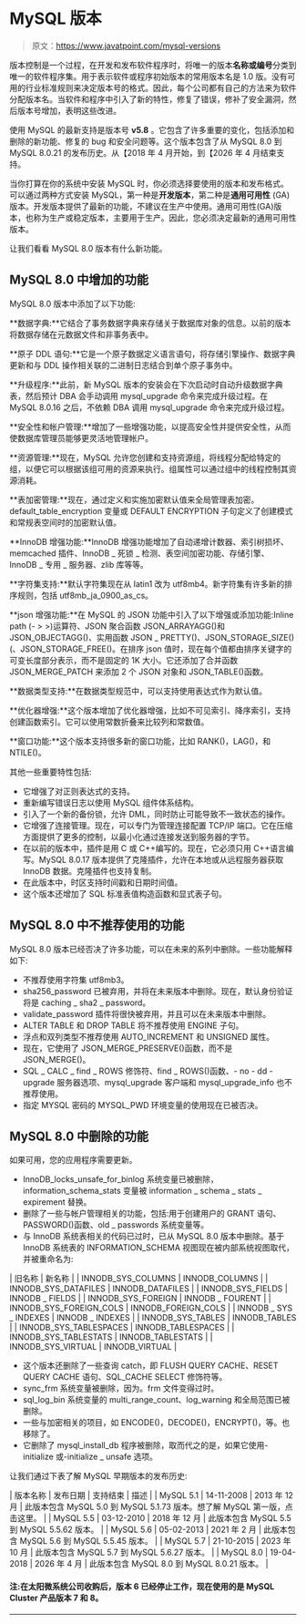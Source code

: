 # MySQL 版本

> 原文：<https://www.javatpoint.com/mysql-versions>

版本控制是一个过程，在开发和发布软件程序时，将唯一的版本**名称或编号**分类到唯一的软件程序集。用于表示软件或程序初始版本的常用版本名是 1.0 版。没有可用的行业标准规则来决定版本号的格式。因此，每个公司都有自己的方法来为软件分配版本名。当软件和程序中引入了新的特性，修复了错误，修补了安全漏洞，然后版本号增加，表明这些改进。

使用 MySQL 的最新支持是版本号 **v5.8** 。它包含了许多重要的变化，包括添加和删除的新功能、修复的 bug 和安全问题等。这个版本包含了从 MySQL 8.0 到 MySQL 8.0.21 的发布历史。从【2018 年 4 月开始，到【2026 年 4 月结束支持。

当你打算在你的系统中安装 MySQL 时，你必须选择要使用的版本和发布格式。可以通过两种方式安装 MySQL，第一种是**开发版本**，第二种是**通用可用性** (GA)版本。开发版本提供了最新的功能，不建议在生产中使用。通用可用性(GA)版本，也称为生产或稳定版本，主要用于生产。因此，您必须决定最新的通用可用性版本。

让我们看看 MySQL 8.0 版本有什么新功能。

## MySQL 8.0 中增加的功能

MySQL 8.0 版本中添加了以下功能:

**数据字典:**它结合了事务数据字典来存储关于数据库对象的信息。以前的版本将数据存储在元数据文件和非事务表中。

**原子 DDL 语句:**它是一个原子数据定义语言语句，将存储引擎操作、数据字典更新和与 DDL 操作相关联的二进制日志结合到单个原子事务中。

**升级程序:**此前，新 MySQL 版本的安装会在下次启动时自动升级数据字典表，然后预计 DBA 会手动调用 mysql_upgrade 命令来完成升级过程。在 MySQL 8.0.16 之后，不依赖 DBA 调用 mysql_upgrade 命令来完成升级过程。

**安全性和帐户管理:**增加了一些增强功能，以提高安全性并提供安全性，从而使数据库管理员能够更灵活地管理帐户。

**资源管理:**现在，MySQL 允许您创建和支持资源组，将线程分配给特定的组，以便它可以根据该组可用的资源来执行。组属性可以通过组中的线程控制其资源消耗。

**表加密管理:**现在，通过定义和实施加密默认值来全局管理表加密。default_table_encryption 变量或 DEFAULT ENCRYPTION 子句定义了创建模式和常规表空间时的加密默认值。

**InnoDB 增强功能:**InnoDB 增强功能增加了自动递增计数器、索引树损坏、memcached 插件、InnoDB _ 死锁 _ 检测、表空间加密功能、存储引擎、InnoDB _ 专用 _ 服务器、zlib 库等等。

**字符集支持:**默认字符集现在从 latin1 改为 utf8mb4。新字符集有许多新的排序规则，包括 utf8mb_ja_0900_as_cs。

**json 增强功能:**在 MySQL 的 JSON 功能中引入了以下增强或添加功能:Inline path (- > >)运算符、JSON 聚合函数 JSON_ARRAYAGG()和 JSON_OBJECTAGG()、实用函数 JSON _ PRETTY()、JSON_STORAGE_SIZE()(、JSON_STORAGE_FREE()。在排序 json 值时，现在每个值都由排序关键字的可变长度部分表示，而不是固定的 1K 大小。它还添加了合并函数 JSON_MERGE_PATCH 来添加 2 个 JSON 对象和 JSON_TABLE()函数。

**数据类型支持:**在数据类型规范中，可以支持使用表达式作为默认值。

**优化器增强:**这个版本增加了优化器增强，比如不可见索引、降序索引，支持创建函数索引。它可以使用常数折叠来比较列和常数值。

**窗口功能:**这个版本支持很多新的窗口功能，比如 RANK()，LAG()，和 NTILE()。

其他一些重要特性包括:

*   它增强了对正则表达式的支持。
*   重新编写错误日志以使用 MySQL 组件体系结构。
*   引入了一个新的备份锁，允许 DML，同时防止可能导致不一致状态的操作。
*   它增强了连接管理。现在，可以专门为管理连接配置 TCP/IP 端口。它在压缩方面提供了更多的控制，以最小化通过连接发送到服务器的字节。
*   在以前的版本中，插件是用 C 或 C++编写的。现在，它必须只用 C++语言编写。MySQL 8.0.17 版本提供了克隆插件，允许在本地或从远程服务器获取 InnoDB 数据。克隆插件也支持复制。
*   在此版本中，时区支持时间戳和日期时间值。
*   这个版本还增加了 SQL 标准表值构造函数和显式表子句。

## MySQL 8.0 中不推荐使用的功能

MySQL 8.0 版本已经否决了许多功能，可以在未来的系列中删除。一些功能解释如下:

*   不推荐使用字符集 utf8mb3。
*   sha256_password 已被弃用，并将在未来版本中删除。现在，默认身份验证将是 caching _ sha2 _ password。
*   validate_password 插件将很快被弃用，并且可以在未来版本中删除。
*   ALTER TABLE 和 DROP TABLE 将不推荐使用 ENGINE 子句。
*   浮点和双列类型不推荐使用 AUTO_INCREMENT 和 UNSIGNED 属性。
*   现在，它使用了 JSON_MERGE_PRESERVE()函数，而不是 JSON_MERGE()。
*   SQL _ CALC _ find _ ROWS 修饰符、find _ ROWS()函数、- no - dd - upgrade 服务器选项、mysql_upgrade 客户端和 mysql_upgrade_info 也不推荐使用。
*   指定 MYSQL 密码的 MYSQL_PWD 环境变量的使用现在已被否决。

## MySQL 8.0 中删除的功能

如果可用，您的应用程序需要更新。

*   InnoDB_locks_unsafe_for_binlog 系统变量已被删除，information_schema_stats 变量被 information _ schema _ stats _ expirement 替换。
*   删除了一些与帐户管理相关的功能，包括:用于创建用户的 GRANT 语句、PASSWORD()函数、old _ passwords 系统变量等。
*   与 InnoDB 系统表相关的代码已过时，已从 MySQL 8.0 版本中删除。基于 InnoDB 系统表的 INFORMATION_SCHEMA 视图现在被内部系统视图取代，并被重命名为:

| 旧名称 | 新名称 |
| INNODB_SYS_COLUMNS | INNODB_COLUMNS |
| INNODB_SYS_DATAFILES | INNODB_DATAFILES |
| INNODB_SYS_FIELDS | INNODB _ FIELDS |
| INNODB_SYS_FOREIGN | INNODB _ FOURENT |
| INNODB_SYS_FOREIGN_COLS | INNODB_FOREIGN_COLS |
| INNODB _ SYS _ INDEXES | INNODB _ INDEXES |
| INNODB_SYS_TABLES | INNODB_TABLES |
| INNODB_SYS_TABLESPACES | INNODB_TABLESPACES |
| INNODB_SYS_TABLESTATS | INNODB_TABLESTATS |
| INNODB_SYS_VIRTUAL | INNODB_VIRTUAL |

*   这个版本还删除了一些查询 catch，即 FLUSH QUERY CACHE、RESET QUERY CACHE 语句、SQL_CACHE SELECT 修饰符等。
*   sync_frm 系统变量被删除，因为。frm 文件变得过时。
*   sql_log_bin 系统变量的 multi_range_count、log_warning 和全局范围已被删除。
*   一些与加密相关的项目，如 ENCODE()，DECODE()，ENCRYPT()，等。也移除了。
*   它删除了 mysql_install_db 程序被删除，取而代之的是，如果它使用- initialize 或-initialize _ unsafe 选项。

让我们通过下表了解 MySQL 早期版本的发布历史:

| 版本名称 | 发布日期 | 支持结束 | 描述 |
| MySQL 5.1 | 14-11-2008 | 2013 年 12 月 | 此版本包含 MySQL 5.0 到 MySQL 5.1.73 版本。想了解 MySQL 第一版，点击这里。 |
| MySQL 5.5 | 03-12-2010 | 2018 年 12 月 | 此版本包含 MySQL 5.5 到 MySQL 5.5.62 版本。 |
| MySQL 5.6 | 05-02-2013 | 2021 年 2 月 | 此版本包含 MySQL 5.6 到 MySQL 5.5.45 版本。 |
| MySQL 5.7 | 21-10-2015 | 2023 年 10 月 | 此版本包含 MySQL 5.7 到 MySQL 5.6.27 版本。 |
| MySQL 8.0 | 19-04-2018 | 2026 年 4 月 | 此版本包含 MySQL 8.0 到 MySQL 8.0.21 版本。 |

#### 注:在太阳微系统公司收购后，版本 6 已经停止工作，现在使用的是 MySQL Cluster 产品版本 7 和 8。

* * *